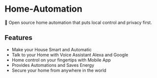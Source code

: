 # Home-Automation
🏡 Open source home automation that puts local control and privacy first.

## Features

- Make your House Smart and Automatic
- Talk to your Home with Voice Assistant Alexa and Google
- Home control on your fingertips with Mobile App
- Provides Automations and Saves Energy
- Secure your home from anywhere in the world
